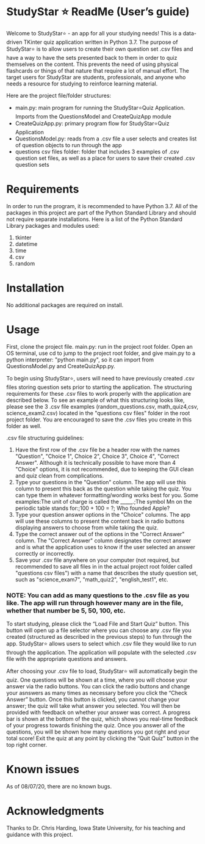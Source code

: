 # StudyStar ⭐️ ReadMe (User’s guide)
Welcome to StudyStar⭐️ - an app for all your studying needs! This is a data-driven TKinter quiz application written in Python 3.7. The purpose of StudyStar⭐️ is to allow users to create their own question set .csv files and have a way to have the sets presented back to them in order to quiz themselves on the content. This prevents the need of using physical flashcards or things of that nature that require a lot of manual effort. The target users for StudyStar are students, professionals, and anyone who needs a resource for studying to reinforce learning material. 

Here are the project file/folder structures:

- main.py: main program for running the StudyStar⭐️Quiz Application. Imports from the QuestionsModel and CreateQuizApp module 
- CreateQuizApp.py: primary program flow for StudyStar⭐️Quiz Application
- QuestionsModel.py: reads from a .csv file a user selects and creates list of question objects to run through the app
- questions csv files folder: folder that includes 3 examples of .csv question set files, as well as a place for users to save their created .csv question sets

# Requirements
In order to run the program, it is recommended to have Python 3.7. All of the packages in this project are part of the Python Standard Library and should not require separate installations. Here is a list of the Python Standard Library packages and modules used:

1. tkinter
2. datetime
3. time
4. csv
5. random

# Installation
No additional packages are required on install.

# Usage
First, clone the project file.
main.py: run in the project root folder. Open an OS terminal, use cd to jump to the project root folder, and give main.py to a python interpreter: "python main.py", so it can import from QuestionsModel.py and CreateQuizApp.py.

To begin using StudyStar⭐️, users will need to have previously created .csv files storing question sets prior to starting the application. The structuring requirements for these .csv files to work properly with the application are described below. To see an example of what this structuring looks like, please see the 3 .csv file examples (random_questions.csv, math_quiz4,csv, science_exam2.csv) located in the "questions csv files" folder in the root project folder. You are encouraged to save the .csv files you create in this folder as well.

.csv file structuring guidelines: 
1. Have the first row of the .csv file be a header row with the names "Question", "Choice 1", Choice 2", Choice 3", Choice 4", "Correct Answer". Although it is technically possible to have more than 4 "Choice" options, it is not recommended, due to keeping the GUI clean and quiz clean from complications.
2. Type your questions in the "Question" column. The app will use this column to present this back as the question while taking the quiz. You can type them in whatever formatting/wording works best for you. Some examples:The unit of charge is called the _____.;The symbol Mn on the periodic table stands for:;100 + 100 = ?; Who founded Apple?
3. Type your question answer options in the "Choice" columns. The app will use these columns to present the content back in radio buttons displaying answers to choose from while taking the quiz.
4. Type the correct answer out of the options in the "Correct Answer" column. The "Correct Answer" column designates the correct answer and is what the application uses to know if the user selected an answer correctly or incorrectly. 
5. Save your .csv file anywhere on your computer (not required, but recommended to save all files in in the actual project root folder called "questions csv files") with a name that describes the study question set, such as "science_exam7", "math_quiz2", "english_test1", etc.

### NOTE: You can add as many questions to the .csv file as you like. The app will run through however many are in the file, whether that number be 5, 50, 100, etc. ###

To start studying, please click the “Load File and Start Quiz” button. This button will open up a file selector where you can choose any .csv file you created (structured as described in the previous steps) to fun through the app. StudyStar⭐️ allows users to select which .csv file they would like to run through the application. The application will populate with the selected .csv file with the appropriate questions and answers.

After choosing your .csv file to load, StudyStar⭐️ will automatically begin the quiz. One questions will be shown at a time, where you will choose your answer via the radio buttons. You can click the radio buttons and change your asnswers as many times as necessary before you click the “Check Answer” button. Once this button is clicked, you cannot change your answer; the quiz will take what answer you selected. You will then be provided with feedback on whether your answer was correct. A progress bar is shown at the bottom of the quiz, which shows you real-time feedback of your progress towards finishing the quiz. Once you answer all of the questions, you will be shown how many questions you got right and your total score! Exit the quiz at any point by clicking the “Quit Quiz” button in the top right corner.

# Known issues
As of 08/07/20, there are no known bugs.

# Acknowledgments
Thanks to Dr. Chris Harding, Iowa State University, for his teaching and guidance with this project. 



